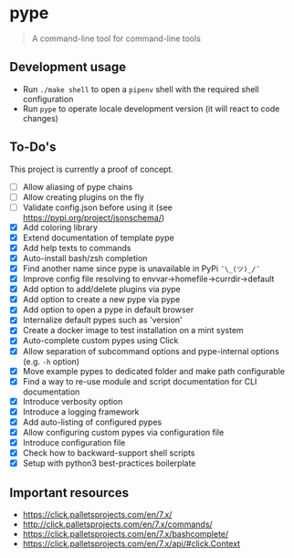 # pype

> A command-line tool for command-line tools

## Development usage

- Run `./make shell` to open a `pipenv` shell with the required shell configuration
- Run `pype` to operate locale development version (it will react to code changes)

## To-Do's

This project is currently a proof of concept.

- [ ] Allow aliasing of pype chains
- [ ] Allow creating plugins on the fly
- [ ] Validate config.json before using it (see <https://pypi.org/project/jsonschema/>)
- [x] Add coloring library
- [x] Extend documentation of template pype
- [x] Add help texts to commands
- [x] Auto-install bash/zsh completion
- [x] Find another name since pype is unavailable in PyPi `¯\_(ツ)_/¯`
- [x] Improve config file resolving to envvar->homefile->currdir->default
- [x] Add option to add/delete plugins via pype
- [x] Add option to create a new pype via pype
- [x] Add option to open a pype in default browser
- [x] Internalize default pypes such as 'version'
- [x] Create a docker image to test installation on a mint system
- [x] Auto-complete custom pypes using Click
- [x] Allow separation of subcommand options and pype-internal options (e.g. `-h` option)
- [x] Move example pypes to dedicated folder and make path configurable
- [x] Find a way to re-use module and script documentation for CLI documentation
- [x] Introduce verbosity option
- [x] Introduce a logging framework
- [x] Add auto-listing of configured pypes
- [x] Allow configuring custom pypes via configuration file
- [x] Introduce configuration file
- [x] Check how to backward-support shell scripts
- [x] Setup with python3 best-practices boilerplate

## Important resources

- <https://click.palletsprojects.com/en/7.x/>
- <http://click.palletsprojects.com/en/7.x/commands/>
- <https://click.palletsprojects.com/en/7.x/bashcomplete/>
- <https://click.palletsprojects.com/en/7.x/api/#click.Context>
